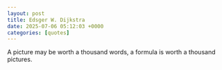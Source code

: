 ```yaml
---
layout: post
title: Edsger W. Dijkstra
date: 2025-07-06 05:12:03 +0000
categories: [quotes]
---
```


A picture may be worth a thousand words, a formula is worth a thousand pictures.  

